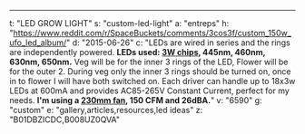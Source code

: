 ---
t: "LED GROW LIGHT"
s: "custom-led-light"
a: "entreps"
h: "https://www.reddit.com/r/SpaceBuckets/comments/3cos3f/custom_150w_ufo_led_album/"
d: "2015-06-26"
c: "LEDs are wired in series and the rings are independently powered. <strong>LEDs used: <a href='http://amzn.to/2mNnslb'>3W chips</a>, 445nm, 460nm, 630nm, 650nm.</strong> Veg will be for the inner 3 rings of the LED, Flower will be for the outer 2. During veg only the inner 3 rings should be turned on, once in to flower I will have both switched on. Each driver can handle up to 18x3w LEDs at 600mA and provides AC85-265V Constant Current, perfect for my needs. <strong>I'm using a <a href='http://amzn.to/2mNnvgM'>230mm fan</a>, 150 CFM and 26dBA.</strong>"
v: "6590"
g: "custom"
e: "gallery,articles,resources,led ideas"
z: "B01DBZICDC,B008UZ0QVA"
